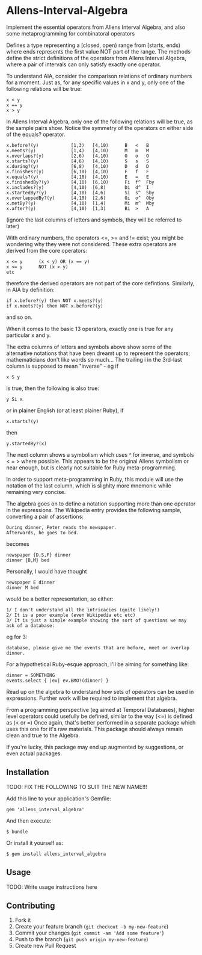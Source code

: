 Allens-Interval-Algebra
=======================

Implement the essential operators from Allens Interval Algebra,
and also some metaprogramming for combinatoral operators

Defines a type representing a [closed, open) range from [starts, ends) where ends
represents the first value NOT part of the range. The methods define the strict
definitions of the operators from Allens Interval Algebra, where a pair of intervals
can only satisfy exactly one operator.

To understand AIA, consider the comparison relations of ordinary numbers for a moment.
Just as, for any specific values in x and y, only one of the following relations
will be true:

    x < y
    x == y
    x > y

In Allens Interval Algebra, only one of the following relations will be true,
as the sample pairs show. Notice the symmetry of the operators on either side
of the equals? operator.

    x.before?(y)            [1,3)   [4,10)      B   <   B
    x.meets?(y)             [1,4)   [4,10)      M   m   M
    x.overlaps?(y)          [2,6)   [4,10)      O   o   O
    x.starts?(y)            [4,6)   [4,10)      S   s   S
    x.during?(y)            [6,8)   [4,10)      D   d   D
    x.finishes?(y)          [6,10)  [4,10)      F   f   F
    x.equals?(y)            [4,10)  [4,10)      E   =   E
    x.finishedBy?(y)        [4,10)  [6,10)      Fi  f^  Fby
    x.includes?(y)          [4,10)  [6,8)       Di  d^  I
    x.startedBy?(y)         [4,10)  [4,6)       Si  s^  Sby
    x.overlappedBy?(y)      [4,10)  [2,6)       Oi  o^  Oby
    x.metBy?(y)             [4,10)  [1,4)       Mi  m^  Mby
    x.after?(y)             [4,10)  [1,3)       Bi  >   A

(ignore the last columns of letters and symbols, they will be referred to later)

With ordinary numbers, the operators <=, >= and != exist; you might be wondering
why they were not considered. These extra operators are derived from the core operators:

    x <= y      (x < y) OR (x == y)
    x <= y      NOT (x > y)
    etc

therefore the derived operators are not part of the core defintions.
Similarly, in AIA by definition:

    if x.before?(y) then NOT x.meets?(y)
    if x.meets?(y) then NOT x.before?(y)

and so on.

When it comes to the basic 13 operators, exactly one is true for any particular x and y.

The extra columns of letters and symbols above show some of the alternative notations that
have been dreamt up to represent the operators; mathematicians don't like words so much...
The trailing i in the 3rd-last column is supposed to mean "inverse" - eg if

    x S y

is true, then the following is also true:

    y Si x

or in plainer English (or at least plainer Ruby), if

    x.starts?(y)

then

    y.startedBy?(x)

The next column shows a symbolism which uses ^ for inverse, and symbols < = > where possible.
This appears to be the original Allens symbolism or near enough, but is clearly not suitable
for Ruby meta-programming.

In order to support meta-programming in Ruby, this module will use the notation of the last
column, which is slighlty more mnemonic while remaining very concise.

The algebra goes on to define a notation supporting more than one operator in the expressions.
The Wikipedia entry provides the following sample, converting a pair of assertions:

    During dinner, Peter reads the newspaper.
    Afterwards, he goes to bed.

becomes

    newspaper {D,S,F} dinner
    dinner {B,M} bed

Personally, I would have thought

    newspaper E dinner
    dinner M bed

would be a better representation, so either:

    1/ I don't understand all the intricacies (quite likely!)
    2/ It is a poor example (even Wikipedia etc etc)
    3/ It is just a simple example showing the sort of questions we may ask of a database:

eg for 3:

    database, please give me the events that are before, meet or overlap dinner.

For a hypothetical Ruby-esque approach, I'll be aiming for something like:

    dinner = SOMETHING
    events.select { |ev| ev.BMO?(dinner) }

Read up on the algebra to understand how sets of operators can be used in expressions.
Further work will be required to implement that algebra.

From a programming perspective (eg aimed at Temporal Databases), higher level operators
could usefully be defined, similar to the way (<=) is defined as (< or =) Once again,
that's better performed in a separate package which uses this one for it's raw materials.
This package should always remain clean and true to the Algebra.

If you're lucky, this package may end up augmented by suggestions, or even actual packages.

## Installation

TODO: FIX THE FOLLOWING TO SUIT THE NEW NAME!!!

Add this line to your application's Gemfile:

    gem 'allens_interval_algebra'

And then execute:

    $ bundle

Or install it yourself as:

    $ gem install allens_interval_algebra

## Usage

TODO: Write usage instructions here

## Contributing

1. Fork it
2. Create your feature branch (`git checkout -b my-new-feature`)
3. Commit your changes (`git commit -am 'Add some feature'`)
4. Push to the branch (`git push origin my-new-feature`)
5. Create new Pull Request
